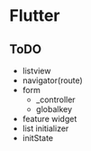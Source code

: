 # Flutter
## ToDO
 - listview
 - navigator(route)
 - form
   - _controller
   - globalkey
 - feature widget
 - list initializer
 - initState